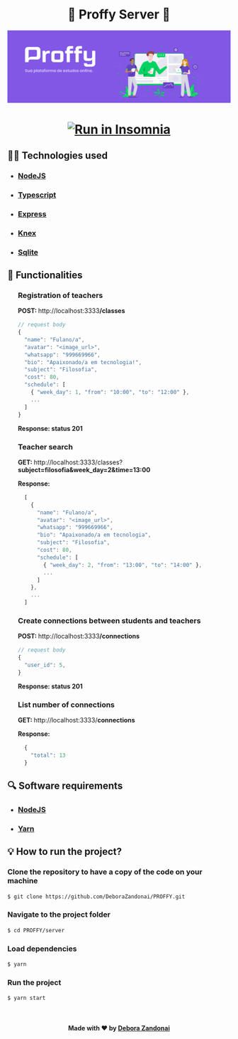 <h1 align="center">🚀 Proffy Server 🚀</h1>

![Badge](/github/logo.png)

<h1 align=center>
  <a href="https://insomnia.rest/run/?label=Proffy%20API&uri=http%3A%2F%2Flocalhost%3A3333%2F" target="_blank"><img src="https://insomnia.rest/images/run.svg" alt="Run in Insomnia"></a>
</h1>

<h2>
  👨‍💻 Technologies used
</h2>
<ul>
  <li><h3><a href="https://nodejs.org/pt-br/">NodeJS</a></h3></li>
  <li><h3><a href="https://www.typescriptlang.org/">Typescript</a></h3></li>
  <li><h3><a href="https://expressjs.com/pt-br/">Express</a></h3></li>
  <li><h3><a href="http://knexjs.org/">Knex</a></h3></li>
  <li><h3><a href="https://www.sqlite.org/index.html">Sqlite</a></h3></li>
</ul>

<h2>
  📄 Functionalities
</h2>

<ul>
  <h3>Registration of teachers</h3>
  
  <p><strong>POST: </strong> http://localhost:3333<strong>/classes</strong></p>
  
  ```javascript
  // request body
  {
    "name": "Fulano/a",
    "avatar": "<image_url>",
    "whatsapp": "999669966",
    "bio": "Apaixonado/a em tecnologia!",
    "subject": "Filosofia",
    "cost": 80,
    "schedule": [
      { "week_day": 1, "from": "10:00", "to": "12:00" },
      ...
    ]
  }
  ```

  <strong>Response: status 201</strong>
  
  <h3>Teacher search</h3>
  
  <p><strong>GET: </strong>http://localhost:3333/classes?<strong>subject=filosofia&week_day=2&time=13:00</strong></p>
  <strong>Response: </strong>

  ```javascript
    [
      {
        "name": "Fulano/a",
        "avatar": "<image_url>",
        "whatsapp": "999669966",
        "bio": "Apaixonado/a em tecnologia",
        "subject": "Filosofia",
        "cost": 80,
        "schedule": [
          { "week_day": 2, "from": "13:00", "to": "14:00" },
          ...
        ]
      },
      ...
    ]
  ```

  <h3>Create connections between students and teachers</h3>
  
  <p><strong>POST: </strong> http://localhost:3333<strong>/connections</strong></p>

  ```javascript
  // request body
  {
    "user_id": 5,
  }
  ```

  <strong>Response: status 201</strong>

  <h3>List number of connections</h3>
  <p><strong>GET: </strong>http://localhost:3333/<strong>connections</strong></p>

   <strong>Response: </strong>

  ```javascript
    {
      "total": 13
    }
  ```
</ul>

<h2>
  🔍 Software requirements
</h2>

<ul>
  <li><h3><a href="https://nodejs.org/pt-br/">NodeJS</a></h3></li>
  <li><h3><a href="https://yarnpkg.com/">Yarn</a></h3></li>
</ul>

<h2>
  💡 How to run the project?
</h2>

### Clone the repository to have a copy of the code on your machine

```bash
$ git clone https://github.com/DeboraZandonai/PROFFY.git 
```

### Navigate to the project folder

```bash
$ cd PROFFY/server
```

### Load dependencies

```bash
$ yarn
```

### Run the project

```bash
$ yarn start
```
<br />

<h4 align=center>Made with ❤️ by <a href="https://www.linkedin.com/in/debora-zandonai-4ab092195/">Debora Zandonai</a></h4>
